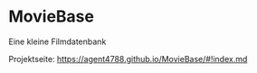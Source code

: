 # MovieBase
Eine kleine Filmdatenbank

Projektseite: https://agent4788.github.io/MovieBase/#!index.md

